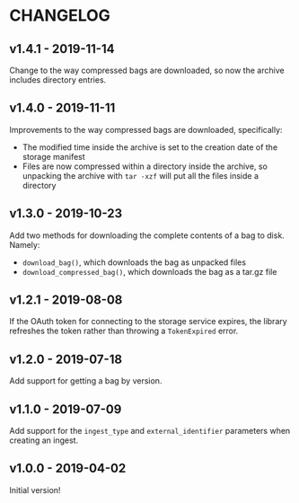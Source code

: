# CHANGELOG

## v1.4.1 - 2019-11-14

Change to the way compressed bags are downloaded, so now the archive includes
directory entries.

## v1.4.0 - 2019-11-11

Improvements to the way compressed bags are downloaded, specifically:

-   The modified time inside the archive is set to the creation date of the storage manifest
-   Files are now compressed within a directory inside the archive, so unpacking the archive with `tar -xzf` will put all the files inside a directory

## v1.3.0 - 2019-10-23

Add two methods for downloading the complete contents of a bag to disk.  Namely:

-  `download_bag()`, which downloads the bag as unpacked files
-  `download_compressed_bag()`, which downloads the bag as a tar.gz file

## v1.2.1 - 2019-08-08

If the OAuth token for connecting to the storage service expires, the library refreshes the token rather than throwing a `TokenExpired` error.

## v1.2.0 - 2019-07-18

Add support for getting a bag by version.

## v1.1.0 - 2019-07-09

Add support for the `ingest_type` and `external_identifier` parameters when creating an ingest.

## v1.0.0 - 2019-04-02

Initial version!
